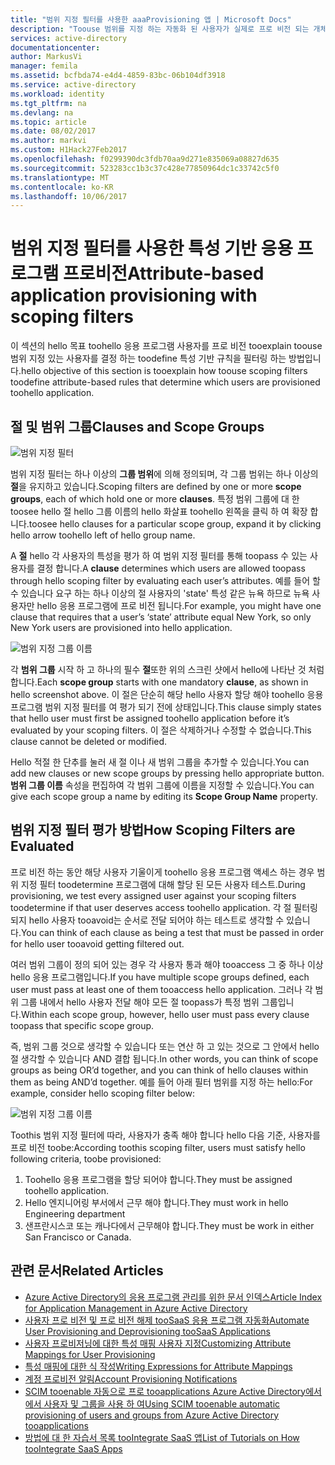 ```yaml
---
title: "범위 지정 필터를 사용한 aaaProvisioning 앱 | Microsoft Docs"
description: "Toouse 범위를 지정 하는 자동화 된 사용자가 실제로 프로 비전 되는 개체는 비즈니스 요구 사항을 충족 하지 않는 경우 프로 비전을 지 원하는 응용 프로그램의 tooprevent 개체를 필터링 하는 방법에 대해 알아봅니다."
services: active-directory
documentationcenter: 
author: MarkusVi
manager: femila
ms.assetid: bcfbda74-e4d4-4859-83bc-06b104df3918
ms.service: active-directory
ms.workload: identity
ms.tgt_pltfrm: na
ms.devlang: na
ms.topic: article
ms.date: 08/02/2017
ms.author: markvi
ms.custom: H1Hack27Feb2017
ms.openlocfilehash: f0299390dc3fdb70aa9d271e835069a08827d635
ms.sourcegitcommit: 523283cc1b3c37c428e77850964dc1c33742c5f0
ms.translationtype: MT
ms.contentlocale: ko-KR
ms.lasthandoff: 10/06/2017
---
```

# <a name="attribute-based-application-provisioning-with-scoping-filters"></a><span data-ttu-id="e2740-103">범위 지정 필터를 사용한 특성 기반 응용 프로그램 프로비전</span><span class="sxs-lookup"><span data-stu-id="e2740-103">Attribute-based application provisioning with scoping filters</span></span>
<span data-ttu-id="e2740-104">이 섹션의 hello 목표 toohello 응용 프로그램 사용자를 프로 비전 tooexplain toouse 범위 지정 있는 사용자를 결정 하는 toodefine 특성 기반 규칙을 필터링 하는 방법입니다.</span><span class="sxs-lookup"><span data-stu-id="e2740-104">hello objective of this section is tooexplain how toouse scoping filters toodefine attribute-based rules that determine which users are provisioned toohello application.</span></span>

## <a name="clauses-and-scope-groups"></a><span data-ttu-id="e2740-105">절 및 범위 그룹</span><span class="sxs-lookup"><span data-stu-id="e2740-105">Clauses and Scope Groups</span></span>
![범위 지정 필터][1] 

<span data-ttu-id="e2740-107">범위 지정 필터는 하나 이상의 **그룹 범위**에 의해 정의되며, 각 그룹 범위는 하나 이상의 **절**을 유지하고 있습니다.</span><span class="sxs-lookup"><span data-stu-id="e2740-107">Scoping filters are defined by one or more **scope groups**, each of which hold one or more **clauses**.</span></span> <span data-ttu-id="e2740-108">특정 범위 그룹에 대 한 toosee hello 절 hello 그룹 이름의 hello 화살표 toohello 왼쪽을 클릭 하 여 확장 합니다.</span><span class="sxs-lookup"><span data-stu-id="e2740-108">toosee hello clauses for a particular scope group, expand it by clicking hello arrow toohello left of hello group name.</span></span>

<span data-ttu-id="e2740-109">A **절** hello 각 사용자의 특성을 평가 하 여 범위 지정 필터를 통해 toopass 수 있는 사용자를 결정 합니다.</span><span class="sxs-lookup"><span data-stu-id="e2740-109">A **clause** determines which users are allowed toopass through hello scoping filter by evaluating each user’s attributes.</span></span> <span data-ttu-id="e2740-110">예를 들어 할 수 있습니다 요구 하는 하나 이상의 절 사용자의 'state' 특성 같은 뉴욕 하므로 뉴욕 사용자만 hello 응용 프로그램에 프로 비전 됩니다.</span><span class="sxs-lookup"><span data-stu-id="e2740-110">For example, you might have one clause that requires that a user’s ‘state’ attribute equal New York, so only New York users are provisioned into hello application.</span></span>

![범위 지정 그룹 이름][2] 

<span data-ttu-id="e2740-112">각 **범위 그룹** 시작 하 고 하나의 필수 **절**또한 위의 스크린 샷에서 hello에 나타난 것 처럼 합니다.</span><span class="sxs-lookup"><span data-stu-id="e2740-112">Each **scope group** starts with one mandatory **clause**, as shown in hello screenshot above.</span></span> <span data-ttu-id="e2740-113">이 절은 단순히 해당 hello 사용자 할당 해야 toohello 응용 프로그램 범위 지정 필터를 여 평가 되기 전에 상태입니다.</span><span class="sxs-lookup"><span data-stu-id="e2740-113">This clause simply states that hello user must first be assigned toohello application before it’s evaluated by your scoping filters.</span></span> <span data-ttu-id="e2740-114">이 절은 삭제하거나 수정할 수 없습니다.</span><span class="sxs-lookup"><span data-stu-id="e2740-114">This clause cannot be deleted or modified.</span></span>

<span data-ttu-id="e2740-115">Hello 적절 한 단추를 눌러 새 절 이나 새 범위 그룹을 추가할 수 있습니다.</span><span class="sxs-lookup"><span data-stu-id="e2740-115">You can add new clauses or new scope groups by pressing hello appropriate button.</span></span> <span data-ttu-id="e2740-116">**범위 그룹 이름** 속성을 편집하여 각 범위 그룹에 이름을 지정할 수 있습니다.</span><span class="sxs-lookup"><span data-stu-id="e2740-116">You can give each scope group a name by editing its **Scope Group Name** property.</span></span>

## <a name="how-scoping-filters-are-evaluated"></a><span data-ttu-id="e2740-117">범위 지정 필터 평가 방법</span><span class="sxs-lookup"><span data-stu-id="e2740-117">How Scoping Filters are Evaluated</span></span>
<span data-ttu-id="e2740-118">프로 비전 하는 동안 해당 사용자 기울이게 toohello 응용 프로그램 액세스 하는 경우 범위 지정 필터 toodetermine 프로그램에 대해 할당 된 모든 사용자 테스트.</span><span class="sxs-lookup"><span data-stu-id="e2740-118">During provisioning, we test every assigned user against your scoping filters toodetermine if that user deserves access toohello application.</span></span> <span data-ttu-id="e2740-119">각 절 필터링 되지 hello 사용자 tooavoid는 순서로 전달 되어야 하는 테스트로 생각할 수 있습니다.</span><span class="sxs-lookup"><span data-stu-id="e2740-119">You can think of each clause as being a test that must be passed in order for hello user tooavoid getting filtered out.</span></span> 

<span data-ttu-id="e2740-120">여러 범위 그룹이 정의 되어 있는 경우 각 사용자 통과 해야 tooaccess 그 중 하나 이상 hello 응용 프로그램입니다.</span><span class="sxs-lookup"><span data-stu-id="e2740-120">If you have multiple scope groups defined, each user must pass at least one of them tooaccess hello application.</span></span> <span data-ttu-id="e2740-121">그러나 각 범위 그룹 내에서 hello 사용자 전달 해야 모든 절 toopass가 특정 범위 그룹입니다.</span><span class="sxs-lookup"><span data-stu-id="e2740-121">Within each scope group, however, hello user must pass every clause toopass that specific scope group.</span></span> 

<span data-ttu-id="e2740-122">즉, 범위 그룹 것으로 생각할 수 있습니다 또는 연산 하 고 있는 것으로 그 안에서 hello 절 생각할 수 있습니다 AND 결합 됩니다.</span><span class="sxs-lookup"><span data-stu-id="e2740-122">In other words, you can think of scope groups as being OR’d together, and you can think of hello clauses within them as being AND’d together.</span></span> <span data-ttu-id="e2740-123">예를 들어 아래 필터 범위를 지정 하는 hello:</span><span class="sxs-lookup"><span data-stu-id="e2740-123">For example, consider hello scoping filter below:</span></span>

![범위 지정 그룹 이름][3]  

<span data-ttu-id="e2740-125">Toothis 범위 지정 필터에 따라, 사용자가 충족 해야 합니다 hello 다음 기준, 사용자를 프로 비전 toobe:</span><span class="sxs-lookup"><span data-stu-id="e2740-125">According toothis scoping filter, users must satisfy hello following criteria, toobe provisioned:</span></span>

1. <span data-ttu-id="e2740-126">Toohello 응용 프로그램을 할당 되어야 합니다.</span><span class="sxs-lookup"><span data-stu-id="e2740-126">They must be assigned toohello application.</span></span>
2. <span data-ttu-id="e2740-127">Hello 엔지니어링 부서에서 근무 해야 합니다.</span><span class="sxs-lookup"><span data-stu-id="e2740-127">They must work in hello Engineering department</span></span>
3. <span data-ttu-id="e2740-128">샌프란시스코 또는 캐나다에서 근무해야 합니다.</span><span class="sxs-lookup"><span data-stu-id="e2740-128">They must be work in either San Francisco or Canada.</span></span>

## <a name="related-articles"></a><span data-ttu-id="e2740-129">관련 문서</span><span class="sxs-lookup"><span data-stu-id="e2740-129">Related Articles</span></span>
* [<span data-ttu-id="e2740-130">Azure Active Directory의 응용 프로그램 관리를 위한 문서 인덱스</span><span class="sxs-lookup"><span data-stu-id="e2740-130">Article Index for Application Management in Azure Active Directory</span></span>](active-directory-apps-index.md)
* [<span data-ttu-id="e2740-131">사용자 프로 비전 및 프로 비전 해제 tooSaaS 응용 프로그램 자동화</span><span class="sxs-lookup"><span data-stu-id="e2740-131">Automate User Provisioning and Deprovisioning tooSaaS Applications</span></span>](active-directory-saas-app-provisioning.md)
* [<span data-ttu-id="e2740-132">사용자 프로비저닝에 대한 특성 매핑 사용자 지정</span><span class="sxs-lookup"><span data-stu-id="e2740-132">Customizing Attribute Mappings for User Provisioning</span></span>](active-directory-saas-customizing-attribute-mappings.md)
* [<span data-ttu-id="e2740-133">특성 매핑에 대한 식 작성</span><span class="sxs-lookup"><span data-stu-id="e2740-133">Writing Expressions for Attribute Mappings</span></span>](active-directory-saas-writing-expressions-for-attribute-mappings.md)
* [<span data-ttu-id="e2740-134">계정 프로비전 알림</span><span class="sxs-lookup"><span data-stu-id="e2740-134">Account Provisioning Notifications</span></span>](active-directory-saas-account-provisioning-notifications.md)
* [<span data-ttu-id="e2740-135">SCIM tooenable 자동으로 프로 tooapplications Azure Active Directory에서에서 사용자 및 그룹을 사용 하 여</span><span class="sxs-lookup"><span data-stu-id="e2740-135">Using SCIM tooenable automatic provisioning of users and groups from Azure Active Directory tooapplications</span></span>](active-directory-scim-provisioning.md)
* [<span data-ttu-id="e2740-136">방법에 대 한 자습서 목록 tooIntegrate SaaS 앱</span><span class="sxs-lookup"><span data-stu-id="e2740-136">List of Tutorials on How tooIntegrate SaaS Apps</span></span>](active-directory-saas-tutorial-list.md)

<!--Image references-->
[1]: ./media/active-directory-saas-scoping-filters/ic782811.png
[2]: ./media/active-directory-saas-scoping-filters/ic782812.png
[3]: ./media/active-directory-saas-scoping-filters/ic782813.png
